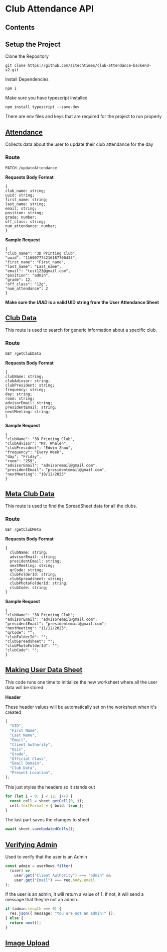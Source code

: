 # Club Attendance API

## Contents

## Setup the Project

Clone the Repository

```
git clone https://github.com/sitechtimes/club-attendance-backend-v2.git
```

Install Dependencies

```
npm i
```

Make sure you have typescript installed

```
npm install typescript --save-dev
```

There are env files and keys that are required for the project to run properly

## [Attendance](src/middleware/club/attendance.ts)

Collects data about the user to update their club attendance for the day

### Route

```
PATCH /updateAttendance
```

**Requests Body Format**

```
{
club_name: string;
uuid: string;
first_name: string;
last_name: string;
email: string;
position: string;
grade: number;
off_class: string;
num_attendance: number;
}
```

**Sample Request**

```
{
"club_name": "3D Printing Club",
"uuid": "116007774216187700433",
"first_name": "First_name",
"last_name": "Last_name",
"email": "test123@gmail.com",
"position": "admin",
"grade": 12,
"off_class": "12g",
"num_attendance": 2
}
```

**Make sure the _UUID_ is a valid UID string from the User Attendance Sheet**

## [Club Data](src/middleware/club/clubData.ts)

This route is used to search for generic information about a specific club.

### Route

```
GET /getClubData
```

**Requests Body Format**

```
{
clubName: string;
clubAdivsor: string;
clubPresident: string;
frequency: string;
day: string;
room: string;
advisorEmail: string;
presidentEmail: string;
nextMeeting: string;
}
```

**Sample Request**

```
{
"clubName": "3D Printing Club",
"clubAdvisor": "Mr. Whalen",
"clubPresident": "Edwin Zhou",
"frequency": "Every Week",
"day": "Friday",
"room": "259",
"advisorEmail": "advisoremail@gmail.com",
"presidentEmail": "presidentemail@gmail.com",
"nextMeeting": "10/12/2023"
}
```

## [Meta Club Data](src/middleware/club/clubMeta.ts)

This route is used to find the SpreadSheet data for all the clubs.

### Route

```
GET /getClubMeta
```

**Requests Body Format**

```
{
  clubName: string;
  advisorEmail: string;
  presidentEmail: string;
  nextMeeting: string;
  qrCode: string;
  clubFolderId: string;
  clubSpreadsheet: string;
  clubPhotoFolderId: string;
  clubCode: string;
}
```

**Sample Request**

```
{
"clubName": "3D Printing Club";
"advisorEmail": "advisoremail@gmail.com";
"presidentEmail": "presidentemail@gmail.com";
"nextMeeting": "11/12/2023";
"qrCode": "";
"clubFolderId": "";
"clubSpreadsheet": "";
"clubPhotoFolderId": "";
"clubCode": "";
}
```

## [Making User Data Sheet](src/middleware/user/userData.ts)

This code runs one time to initialize the new worksheet where all the user data will be stored

**Header**

These header values will be automatically set on the worksheet when it's created

```ts
[
  "UID",
  "First Name",
  "Last Name",
  "Email",
  "Client Authority",
  "Osis",
  "Grade",
  "Official Class",
  "Email Domain",
  "Club Data",
  "Present Location",
];
```

This just styles the headers so it stands out

```ts
for (let i = 0; i < 12; i++) {
  const cell = sheet.getCell(0, i);
  cell.textFormat = { bold: true };
}
```

The last part saves the changes to sheet

```ts
await sheet.saveUpdatedCells();
```

## [Verifying Admin](src/middleware/user/verifyAdmin.ts)

Used to verify that the user is an Admin

```ts
const admin = userRows.filter(
  (user) =>
    user.get("Client Authority") === "admin" &&
    user.get("Email") === req.body.email
);
```

If the user is an admin, it will return a value of 1.
If not, it will send a message that they're not an admin.

```ts
if (admin.length === 0) {
  res.json({ message: "You are not an admin!" });
} else {
  return next();
}
```

## [Image Upload](src/middleware/user/uploadImage.ts)
